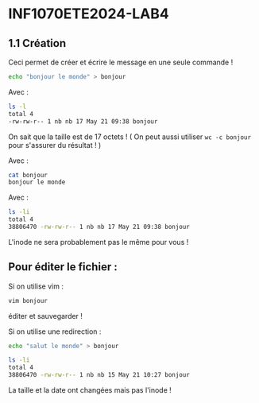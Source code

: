 # INF1070ETE2024-LAB4

## 1.1 Création 

Ceci permet de créer et écrire le message en une seule commande ! 

```sh
echo "bonjour le monde" > bonjour
```

Avec : 
```sh
ls -l
total 4
-rw-rw-r-- 1 nb nb 17 May 21 09:38 bonjour 
```

On sait que la taille est de 17 octets ! ( On peut aussi utiliser `wc -c bonjour` pour s'assurer du résultat ! )

Avec : 
```sh
cat bonjour
bonjour le monde
```

Avec : 
```sh
ls -li
total 4
38806470 -rw-rw-r-- 1 nb nb 17 May 21 09:38 bonjour
```
L'inode ne sera probablement pas le même pour vous ! 

## Pour éditer le fichier : 
Si on utilise vim :
```sh
vim bonjour
```
éditer et sauvegarder !

Si on utilise une redirection : 
```sh
echo "salut le monde" > bonjour
```

```sh
ls -li
total 4
38806470 -rw-rw-r-- 1 nb nb 15 May 21 10:27 bonjour
```

La taille et la date ont changées mais pas l'inode !  
